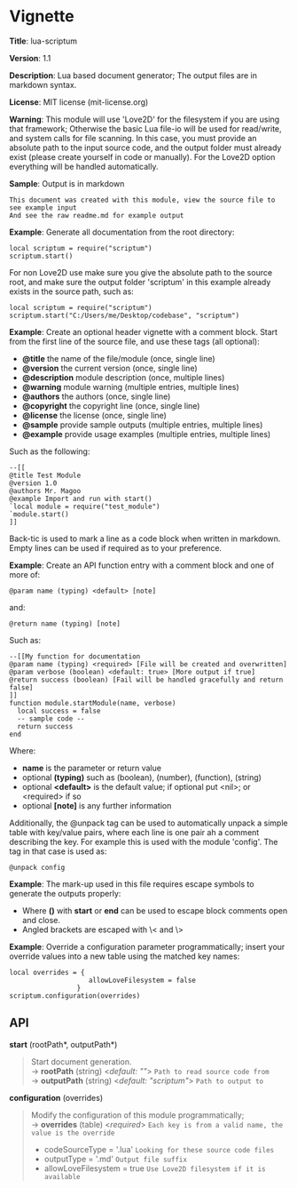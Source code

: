 # Vignette

**Title**:
lua-scriptum

**Version**:
1.1

**Description**:
Lua based document generator;
The output files are in markdown syntax.

**License**:
MIT license (mit-license.org)

**Warning**:
This module will use 'Love2D' for the filesystem if you are using that framework;
Otherwise the basic Lua file-io will be used for read/write, and system calls for file scanning.
In this case, you must provide an absolute path to the input source code, and the output
folder must already exist (please create yourself in code or manually). For the Love2D option
everything will be handled automatically.

**Sample**:
Output is in markdown

    This document was created with this module, view the source file to see example input
    And see the raw readme.md for example output

**Example**:
Generate all documentation from the root directory:

    local scriptum = require("scriptum")
    scriptum.start()

For non Love2D use make sure you give the absolute path to the source root, and make
sure the output folder 'scriptum' in this example already exists in the source path, such as:

    local scriptum = require("scriptum")
    scriptum.start("C:/Users/me/Desktop/codebase", "scriptum")

**Example**:
Create an optional header vignette with a comment block.
Start from the first line of the source file, and use these tags (all optional):

-   **@title** the name of the file/module (once, single line)
-   **@version** the current version (once, single line)
-   **@description** module description (once, multiple lines)
-   **@warning** module warning (multiple entries, multiple lines)
-   **@authors** the authors (once, single line)
-   **@copyright** the copyright line (once, single line)
-   **@license** the license (once, single line)
-   **@sample** provide sample outputs (multiple entries, multiple lines)
-   **@example** provide usage examples (multiple entries, multiple lines)

Such as the following:

    --[[
    @title Test Module
    @version 1.0
    @authors Mr. Magoo
    @example Import and run with start()
    `local module = require("test_module")
    `module.start()
    ]]

Back-tic is used to mark a line as a code block when written in markdown.
Empty lines can be used if required as to your preference.

**Example**:
Create an API function entry with a comment block and one of more of:

    @param name (typing) <default> [note]

and:

    @return name (typing) [note]

Such as:

    --[[My function for documentation
    @param name (typing) <required> [File will be created and overwritten]
    @param verbose (boolean) <default: true> [More output if true]
    @return success (boolean) [Fail will be handled gracefully and return false]
    ]]
    function module.startModule(name, verbose)
      local success = false
      -- sample code --
      return success
    end

Where:

-   **name** is the parameter or return value
-   optional **(typing)** such as (boolean), (number), (function), (string)
-   optional **\<default\>** is the default value; if optional put \<nil\>; or \<required\> if so
-   optional **[note]** is any further information

Additionally, the @unpack tag can be used to automatically unpack a simple table with key/value
pairs, where each line is one pair ah a comment describing the key. For example this is used with
the module 'config'. The tag in that case is used as:

    @unpack config

**Example**:
The mark-up used in this file requires escape symbols to generate the outputs properly:

-   Where **()** with **start** or **end** can be used to escape block comments open and close.
-   Angled brackets are escaped with \\< and \\>

**Example**:
Override a configuration parameter programmatically; insert your override values into a
new table using the matched key names:

    local overrides = {
                        allowLoveFilesystem = false
                     }
    scriptum.configuration(overrides)

## API

**start** (rootPath\*, outputPath\*)

> Start document generation.  
> &rarr; **rootPath** (string) <_default: ""_> `Path to read source code from`  
> &rarr; **outputPath** (string) <_default: "scriptum"_> `Path to output to`

**configuration** (overrides)

> Modify the configuration of this module programmatically;  
> &rarr; **overrides** (table) <_required_> `Each key is from a valid name, the value is the override`
>
> -   codeSourceType = '.lua' `Looking for these source code files`
> -   outputType = '.md' `Output file suffix`
> -   allowLoveFilesystem = true `Use Love2D filesystem if it is available`
